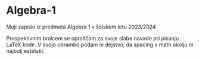 # Algebra-1
Moji zapiski iz predmeta Algebra 1 v šolskem letu 2023/2024

Prospektivnim bralcem se oproščam za svoje slabe navade pri pisanju LaTeX kode. V svojo obrambo podam le dejstvo, da spacing v math okolju ni najbolj estetski.
